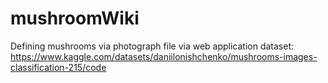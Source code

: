 # mushroomWiki
Defining mushrooms via photograph file via web application
dataset: https://www.kaggle.com/datasets/daniilonishchenko/mushrooms-images-classification-215/code
